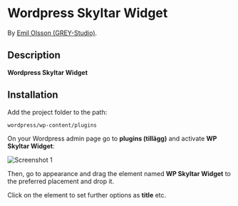 # Wordpress Skyltar Widget

By [Emil Olsson (GREY-Studio)](https://github.com/GREY-Studio/).

## Description
**Wordpress Skyltar Widget**

## Installation

Add the project folder to the path:

```console
wordpress/wp-content/plugins
```

On your Wordpress admin page go to **plugins (tillägg)** and activate **WP Skyltar Widget**:

![Screenshot 1](http://imgur.com/U7uzSBh)

Then, go to appearance and drag the element named **WP Skyltar Widget** to the preferred placement and drop it.

Click on the element to set further options as **title** etc.
